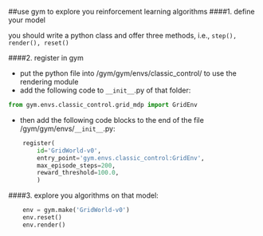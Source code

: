##use gym to explore you reinforcement learning algorithms
####1. define your model

you should write a python class and offer three methods, i.e., `step(), render(), reset()`

####2. register in gym

- put the python file into /gym/gym/envs/classic_control/ to use the rendering module
- add the following code to `__init__`.py of that folder:
```python
from gym.envs.classic_control.grid_mdp import GridEnv
```
- then add the following code blocks to the end of the file /gym/gym/envs/`__init__`.py:
```python
    register(
        id='GridWorld-v0',
        entry_point='gym.envs.classic_control:GridEnv',
        max_episode_steps=200,
        reward_threshold=100.0,
        )

```
####3. explore you algorithms on that model:
```python
    env = gym.make('GridWorld-v0')
    env.reset()
    env.render()
```
